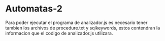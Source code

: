 # Automatas-2
Para poder ejecutar el programa de analizador.js es necesario tener tambien los archivos de procedure.txt y sqlkeywords, estos
contendran la informacion que el codigo de analizador.js utilizara. 
